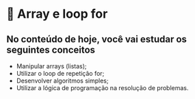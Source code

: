 # 🚀 Array e loop for

## No conteúdo de hoje, você vai estudar os seguintes conceitos

- Manipular arrays (listas);
- Utilizar o loop de repetição for;
- Desenvolver algoritmos simples;
- Utilizar a lógica de programação na resolução de problemas.
